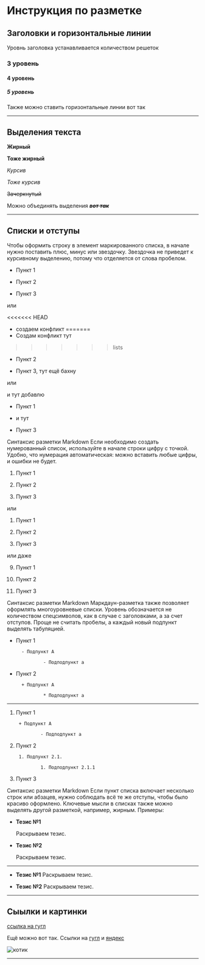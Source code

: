 # Инструкция по разметке
## Заголовки и горизонтальные линии
Уровнь заголовка устанавливается количеством решеток
### 3 уровень
#### 4 уровень
##### 5 уровень
Также можно ставить горизонтальные линии вот так

---
## Выделения текста
__Жирный__

**Тоже жирный**

*Курсив*

_Тоже курсив_

~~Зачеркнутый~~

Можно объединять выделения __*~~вот так~~*__

___
## Списки и отступы
Чтобы оформить строку в элемент маркированного списка, в начале нужно поставить плюс, минус или звездочку. Звездочка не приведет к курсивному выделению, потому что отделяется от слова пробелом.

- Пункт 1

- Пункт 2

- Пункт 3

или

<<<<<<< HEAD
+ создаем конфликт
=======
+ Создам конфликт тут
>>>>>>> lists

+ Пункт 2

+ Пункт 3, тут ещё бахну

или

и тут добавлю

* Пункт 1

* и тут

* Пункт 3

Синтаксис разметки Markdown
Если необходимо создать нумерованный список, используйте в начале строки цифру с точкой. Удобно, что нумерация автоматическая: можно вставить любые цифры, и ошибки не будет.

1. Пункт 1

2. Пункт 2

3. Пункт 3

или

1. Пункт 1

1. Пункт 2

1. Пункт 3

или даже

9. Пункт 1

5. Пункт 2

1. Пункт 3

Синтаксис разметки Markdown
Маркдаун-разметка также позволяет оформлять многоуровневые списки. Уровень обозначается не количеством спецсимволов, как в случае с заголовками, а за счет отступов. Проще не считать пробелы, а каждый новый подпункт выделять табуляцией.

- Пункт 1

        - Подпункт A

                - Подподпункт a

- Пункт 2

        + Подпункт A

                * Подподпункт a

---

1. Пункт 1

        + Подпункт A

                - Подподпункт a

2. Пункт 2

        1. Подпункт 2.1.

                1. Подподпункт 2.1.1

3. Пункт 3

Синтаксис разметки Markdown
Если пункт списка включает несколько строк или абзацев, нужно соблюдать всё те же отступы, чтобы было красиво оформлено. Ключевые мысли в списках также можно выделять другой разметкой, например, жирным. Примеры:

* __Тезис №1__

    Раскрываем тезис.

* __Тезис №2__

    Раскрываем тезис.

---

* __Тезис №1__ Раскрываем тезис.

* __Тезис №2__ Раскрываем тезис.

___
## Сыылки и картинки
[ссылка на гугл](https://www.google.com/)

Ещё можно вот так.
Ссылки на [гугл][1] и [яндекс][22]



[1]: google.com 'изменения'

[22]: yandex.ru (Сайт «Яндекса»)

![котик](kotik.jpg)
___